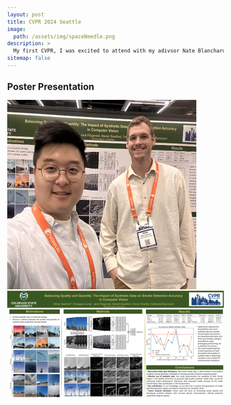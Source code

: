 ```yaml
---
layout: post
title: CVPR 2024 Seattle
image: 
  path: /assets/img/spaceNeedle.png
description: >
  My first CVPR, I was excited to attend with my adivsor Nate Blanchard, and my fellow graduate student Changsoo Jung!
sitemap: false
---
```


<!--Version 9 is the most complete version of Hydejack yet.
{:.lead}-->

<!-- ![Full-width image](/assets/img/changsooandMeCVPR.png){:.lead width="400" height="400"} -->
## Poster Presentation
<img src="/assets/img/changsooandMeCVPR.png" alt="ChangsooandMe" width="440" height="440" />

<img src="/assets/img/CVPRPoster.jpg" alt="CVPRPoster"/>




<!--[link style](#linking-in-style)-->



